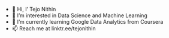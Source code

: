- 👋 Hi, I’ Tejo Nithin
- 👀 I’m interested in Data Science and Machine Learning
- 🌱 I’m currently learning Google Data Analytics from Coursera
- 📫 Reach me at linktr.ee/tejonithin

<!---
tejonithin/tejonithin is a ✨ special ✨ repository because its `README.md` (this file) appears on your GitHub profile.
You can click the Preview link to take a look at your changes.
--->
